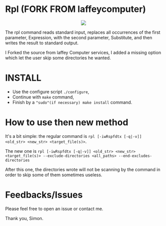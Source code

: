 # Rpl (FORK FROM laffeycomputer)

<p align="center">
<kbd>
  <img src="https://miro.medium.com/max/1024/1*BwEhCXFS1TetR5YtWESSOQ.png">
</kbd>
</p>

The rpl command reads standard input, replaces all occurrences of the first parameter, Expression, with the second parameter, Substitute, and then writes the result to standard output.

I Forked the source from laffey Computer services, I added a missing option which let the user skip some  directories he wanted.

# INSTALL

* Use the configure script `./configure`,
* Continue with `make` command,
* Finish by a `"sudo"(if necessary) make install` command.

# How to use then new method

It's a bit simple: the regular command is `rpl [-iwRspfdtx [-q|-v]] <old_str> <new_str> <target_file(s)>`.

The new one is `rpl [-iwRspfdtx [-q|-v]] <old_str> <new_str> <target_file(s)> --exclude-directories <all_paths> --end-excludes-directories`

After this one, the directories wrote will not be scanning by the command in order to skip some of them sometimes useless.

# Feedbacks/Issues

Please feel free to open an issue or contact me.

Thank you, Simon.
